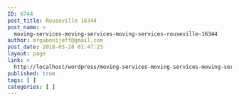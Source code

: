 ```yaml
---
ID: 6744
post_title: Rouseville 16344
post_name: >
  moving-services-moving-services-moving-services-rouseville-16344
author: mrgabonijeff@gmail.com
post_date: 2018-03-28 01:47:23
layout: page
link: >
  http://localhost/wordpress/moving-services-moving-services-moving-services-rouseville-16344/
published: true
tags: [ ]
categories: [ ]
---
```

